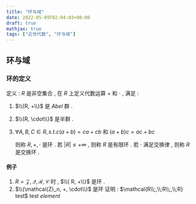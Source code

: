 ```yaml
---
title: "环与域"
date: 2022-05-09T02:04:03+08:00
draft: true
mathjax: true
tags: ["近世代数", "环与域"]
---
```

## 环与域
### 环的定义
定义 : $R$ 是非空集合 , 在 $R$ 上定义代数运算 $+$ 和 $\cdot$ , 满足 : 
1. $\\{R, +\\}$ 是 $Abel$ 群 . 
2. $\\{R, \cdot\\}$ 是半群 .
3. $\forall A, B, C \in R , s.t. c(a+b) = ca+cb$ 和 $(a+b)c = ac+ bc$

    则称 ${R, +, \cdot}$ 是环 . 若 $|R| \leq +\infty$ , 则称 $R$ 是有限环 . 若 $\cdot$ 满足交换律 , 则称 $R$ 是交换环 .

#### 例子
1. $R = \mathcal{Z, Q, R, C}$ 时 , $\\{ R, +\\}$ 是环 .
2. $\\{\mathcal{Z}_n, +, \cdot\\}$ 是环
    证明 :   $\mathcal{R\\;,\\;R\\;,\\;R} test$ test 
 $element$ 
    
